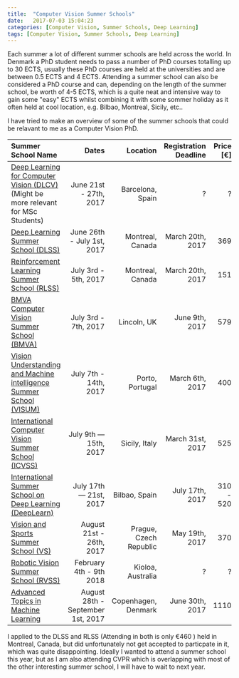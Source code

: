 ```yaml
---
title:  "Computer Vision Summer Schools"
date:   2017-07-03 15:04:23
categories: [Computer Vision, Summer Schools, Deep Learning]
tags: [Computer Vision, Summer Schools, Deep Learning]
---
```


Each summer a lot of different summer schools are held across the world. In Denmark a PhD student needs to pass a number of PhD courses totalling up to 30 ECTS, usually these PhD courses are held at the universities and are between 0.5 ECTS and 4 ECTS. Attending a summer school can also be considered a PhD course and can, depending on the length of the summer school, be worth of 4-5 ECTS, which is a quite neat and intensive way to gain some "easy" ECTS whilst combining it with some sommer holiday as it often held at cool location, e.g. Bilbao, Montreal, Sicily, etc.. 

I have tried to make an overview of some of the summer schools that could be relavant to me as a  Computer Vision PhD. 

| **Summer School Name**                                                                                              | **Dates**                   | **Location**        |**Registration Deadline**|**Price [€]**|
|:--------------------------------------------------------------------------------------------------------------------|----------------------------:|--------------------:|------------------------:|------------:|
| [Deep Learning for Computer Vision (DLCV)](https://telecombcn-dl.github.io/2017-dlcv/) (Might be more relevant for MSc Students)| June 21st - 27th, 2017  | Barcelona,   Spain    | ?       | ?         |
| [Deep Learning Summer School (DLSS)](https://mila.umontreal.ca/en/cours/deep-learning-summer-school-2017/)          | June 26th - July 1st, 2017  | Montreal, Canada    | March 20th, 2017        | 369         |
| [Reinforcement Learning Summer School (RLSS)](https://mila.umontreal.ca/en/cours/deep-learning-summer-school-2017/) | July 3rd - 5th, 2017        | Montreal, Canada    | March 20th, 2017        | 151         |
| [BMVA Computer Vision Summer School (BMVA)](https://cvss.blogs.lincoln.ac.uk/home/)                                 | July 3rd - 7th, 2017        | Lincoln, UK         | June 9th, 2017          | 579         |
| [Vision Understanding and Machine intelligence Summer School (VISUM)](http://visum.inesctec.pt)                     | July 7th - 14th, 2017       | Porto, Portugal     | March 6th, 2017         | 400         |
| [International Computer Vision Summer School (ICVSS)](http://iplab.dmi.unict.it/icvss2017/)                         | July 9th — 15th, 2017       | Sicily, Italy       | March 31st, 2017        | 525         |
| [International Summer School on Deep Learning (DeepLearn)](http://grammars.grlmc.com/DeepLearn2017/)                | July 17th — 21st, 2017      | Bilbao, Spain       | July 17th, 2017         | 310 - 520   |
| [Vision and Sports Summer School (VS)](http://cmp.felk.cvut.cz/summerschool2017/)                                   | August 21st - 26th, 2017    | Prague, Czech Republic| May 19th, 2017        | 370         |
| [Robotic Vision Summer School (RVSS)](https://www.roboticvision.org/rv_event/robotic-vision-summer-school-rvss-2018/)| February 4th - 9th  2018   |  Kioloa, Australia  | ?                       | ?           |
| [Advanced Topics in Machine Learning](http://www2.compute.dtu.dk/courses/02901/) | August 28th - September 1st, 2017 | Copenhagen, Denmark | June 30th, 2017 | 1110 |

I applied to the DLSS and RLSS (Attending in both is only €460 ) held in Montreal, Canada, but did unfortunately not get accepted to particpate in it, which was quite disappointing. Ideally I wanted to attend a summer school this year, but as I am also attending CVPR which is overlapping with most of the other interesting summer school, I will have to wait to next year.



